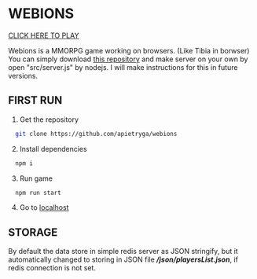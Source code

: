 # WEBIONS

<!-- [CLICK HERE TO PLAY](https://webions.herokuapp.com/game.html) -->
[CLICK HERE TO PLAY](https://webions.uk/game.html)

Webions is a MMORPG game working on browsers. (Like Tibia in borwser) 
You can simply download [this repository](https://github.com/apietryga/webions) and make server on your own by open "src/server.js" by nodejs. I will make instructions for this in future versions.

## FIRST RUN
1. Get the repository
```bash
  git clone https://github.com/apietryga/webions
```
2. Install dependencies
```bash
  npm i
```
3. Run game
```bash
  npm run start
```
4. Go to [localhost](http://localhost)


## STORAGE
  By default the data store in simple redis server as JSON stringify, but it automatically changed to storing in JSON file ***/json/playersList.json***, if redis connection is not set.
